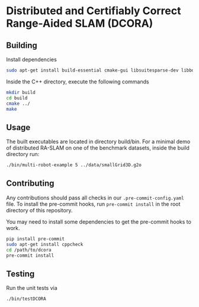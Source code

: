 # Distributed and Certifiably Correct Range-Aided SLAM (DCORA)


## Building

Install dependencies
```bash
sudo apt-get install build-essential cmake-gui libsuitesparse-dev libboost-all-dev libeigen3-dev libgoogle-glog-dev
```

Inside the C++ directory, execute the following commands
```bash
mkdir build
cd build
cmake ../
make
```

## Usage

The built executables are located in directory build/bin. For a minimal demo of distributed RA-SLAM on one of the benchmark datasets, inside the build directory run:
```bash
./bin/multi-robot-example 5 ../data/smallGrid3D.g2o
```

## Contributing

Any contributions should pass all checks in our `.pre-commit-config.yaml` file. To install the pre-commit hooks, run `pre-commit install` in the root directory of this repository.

You may need to install some dependencies to get the pre-commit hooks to work.

```bash
pip install pre-commit
sudo apt-get install cppcheck
cd /path/to/dcora
pre-commit install
```

## Testing

Run the unit tests via
```bash
./bin/testDCORA
```
